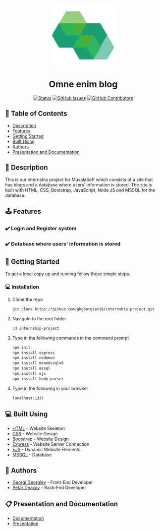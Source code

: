 <p align="center">
  <a href="https://github.com/gkgeorgiev18/internship-project" rel="noopener">
    <img src="/website/public/images/logonotext.png" alt="Logo" width="200" height="200">
  </a>
</p>

<h1 align="center">Omne enim blog</h1>

<div align="center">

[![Status](https://img.shields.io/badge/status-active-success.svg)]()
[![GitHub Issues](https://img.shields.io/github/issues/gkgeorgiev18/internship-project.svg)](https://github.com/gkgeorgiev18/internship-project/issues)
[![GitHub Contributors](https://img.shields.io/github/contributors/gkgeorgiev18/internship-project.svg)](https://github.com/gkgeorgiev18/internship-project/graphs/contributors)

</div>

## 📝 Table of Contents

- [Description](#description)
- [Features](#features)
- [Getting Started](#installation)
- [Built Using](#built_using)
- [Authors](#authors)
- [Presentation and Documentation](#documentation)

## 📖 Description <a name="description"></a>

This is our internship project for MusalaSoft which consists of a site that has blogs and a database where users' information is stored. The site is built with HTML, CSS, Bootstrap, JavaScript, Node JS and MSSQL for the database.

## 🕹️ Features <a name="features"></a>

### ✔️ Login and Register system

### ✔️ Database where users' information is stored

## 📮 Getting Started <a name="installation"></a>

To get a local copy up and running follow these simple steps.

### 💻 Installation

1. Clone the repo
   ```sh
   git clone https://github.com/gkgeorgiev18/internship-project.git
   ```
2. Navigate to the root folder
   ```sh
   cd internship-project
   ```
3. Type in the following commands in the command prompt
   ```sh
   npm init
   npm install express
   npm install nodemon
   npm install msnodesqlv8
   npm install mssql
   npm install ejs
   npm install body-parser
   ```
4. Type in the following in your browser
   ```sh
   localhost:1337
   ```

## 💻 Built Using <a name="built_using"></a>

- [HTML](https://html.com/) - Website Skeleton
- [CSS](https://www.w3.org/Style/CSS/Overview.en.html) - Website Design
- [Bootstrap](https://getbootstrap.com/) - Website Design
- [Express](https://expressjs.com/) - Website Server Connection
- [EJS](https://ejs.co/) - Dynamic Website Elements
- [MSSQL](https://www.microsoft.com/en-us/sql-server/sql-server-2019) - Database

## 👥 Authors <a name="authors"></a>

- [Georgi Georgiev](https://github.com/gkgeorgiev18) - Front-End Developer
- [Petar Dyakov](https://github.com/pmdyakov18) - Back-End Developer

## 📋 Presentation and Documentation <a name="documentation"></a>

- [Documentation](https://codingburgas-my.sharepoint.com/:w:/g/personal/pmdyakov18_codingburgas_bg/EcXHPUMsTYRPhhH-5eqNfJYBX1LT0W1euS-y__2uTEp_hg?e=yGbNxA)
- [Presentation](https://codingburgas-my.sharepoint.com/:p:/g/personal/pmdyakov18_codingburgas_bg/Ed9MNQnMW_NNl7XrSaIfEO8Brv3w-kh1FsZ-fLOl0vDeYw?e=5gRkcV)
